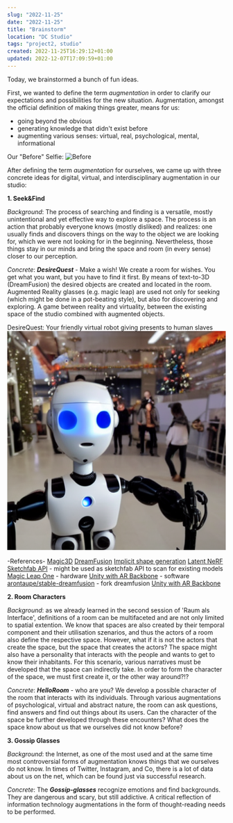 ```yaml
---
slug: "2022-11-25"
date: "2022-11-25"
title: "Brainstorm"
location: "DC Studio"
tags: "project2, studio"
created: 2022-11-25T16:29:12+01:00
updated: 2022-12-07T17:09:59+01:00
---
```


Today, we brainstormed a bunch of fun ideas.

First, we wanted to define the term *augmentation* in order to clarify our expectations and possibilities for the new situation. Augmentation, amongst the official definition of making things greater, means for us:
- going beyond the obvious
- generating knowledge that didn't exist before
- augmenting various senses: virtual, real, psychological, mental, informational

Our "Before" Selfie:
![Before](./images/before.png)

After defining the term *augmentation* for ourselves, we came up with three concrete ideas for digital, virtual, and interdisciplinary augmentation in our studio:

**1. Seek&Find**

*Background*: The process of searching and finding is a versatile, mostly unintentional and yet effective way to explore a space. The process is an action that probably everyone knows (mostly disliked) and realizes: one usually finds and discovers things on the way to the object we are looking for, which we were not looking for in the beginning. Nevertheless, those things stay in our minds and bring the space and room (in every sense) closer to our perception.

*Concrete*: ***DesireQuest*** - Make a wish! We create a room for wishes. You get what you want, but you have to find it first. By means of text-to-3D (DreamFusion) the desired objects are created and located in the room. Augmented Reality glasses (e.g. magic leap) are used not only for seeking (which might be done in a pot-beating style), but also for discovering and exploring. A game between reality and virtuality, between the existing space of the studio combined with augmented objects.

DesireQuest: Your friendly virtual robot giving presents to human slaves
![Our Robot](./images/DesireQuest.png)


-References- 
[Magic3D](https://deepimagination.cc/Magic3D/)
[DreamFusion](https://dreamfusion3d.github.io)
[Implicit shape generation](https://github.com/liuzhengzhe/Towards-Implicit-Text-Guided-Shape-Generation)
[Latent NeRF](https://github.com/eladrich/latent-nerf)
[Sketchfab API](https://sketchfab.com/developers/download-api) - might be used as sketchfab API to scan for existing models 
[Magic Leap One](https://www.magicleap.com/ml1-devices) - hardware
[Unity with AR Backbone](https://docs.unity3d.com/Manual/AROverview.html) - software
[arontaupe/stable-dreamfusion](https://github.com/arontaupe/stable-dreamfusion) - fork dreamfusion
[Unity with AR Backbone](https://docs.unity3d.com/Manual/AROverview.html)


**2. Room Characters**

*Background*: as we already learned in the second session of 'Raum als Interface', definitions of a room can be multifaceted and are not only limited to spatial extention. We know that spaces are also created by their temporal component and their utilisation szenarios, and thus the actors of a room also define the respective space. However, what if it is not the actors that create the space, but the space that creates the actors? The space might also have a personality that interacts with the people and wants to get to know their inhabitants. For this scenario, various narratives must be developed that the space can indirectly take. In order to form the character of the space, we must first create it, or the other way around?!?

*Concrete*: ***HelloRoom*** - who are you? We develop a possible character of the room that interacts with its individuals. Through various augmentations of psychological, virtual and abstract nature, the room can ask questions, find answers and find out things about its users. Can the character of the space be further developed through these encounters? What does the space know about us that we ourselves did not know before?

**3. Gossip Glasses**

*Background*: the Internet, as one of the most used and at the same time most controversial forms of augmentation knows things that we ourselves do not know. In times of Twitter, Instagram, and Co, there is a lot of data about us on the net, which can be found just via successful research.

*Concrete*: The ***Gossip-glasses*** recognize emotions and find backgrounds. They are dangerous and scary, but still addictive. A critical reflection of information technology augmentations in the form of thought-reading needs to be performed.
